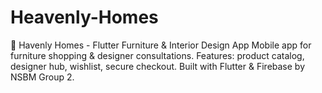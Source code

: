 # Heavenly-Homes
🏡 Havenly Homes - Flutter Furniture &amp; Interior Design App  Mobile app for furniture shopping &amp; designer consultations. Features: product catalog, designer hub, wishlist, secure checkout. Built with Flutter &amp; Firebase by NSBM Group 2.
